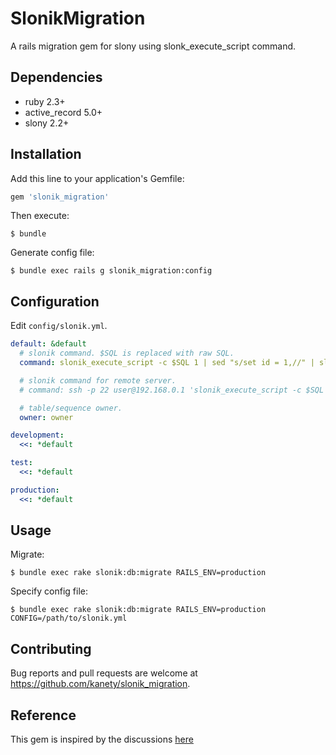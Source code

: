 # SlonikMigration

A rails migration gem for slony using slonk_execute_script command.

## Dependencies

* ruby 2.3+
* active_record 5.0+
* slony 2.2+

## Installation

Add this line to your application's Gemfile:

```ruby
gem 'slonik_migration'
```

Then execute:

    $ bundle

Generate config file:

    $ bundle exec rails g slonik_migration:config

## Configuration

Edit `config/slonik.yml`.

```yaml
default: &default
  # slonik command. $SQL is replaced with raw SQL.
  command: slonik_execute_script -c $SQL 1 | sed "s/set id = 1,//" | slonik

  # slonik command for remote server.
  # command: ssh -p 22 user@192.168.0.1 'slonik_execute_script -c $SQL 1 | sed "s/set id = 1,//" | slonik'

  # table/sequence owner.
  owner: owner

development:
  <<: *default

test:
  <<: *default

production:
  <<: *default
```

## Usage

Migrate:

    $ bundle exec rake slonik:db:migrate RAILS_ENV=production

Specify config file:

    $ bundle exec rake slonik:db:migrate RAILS_ENV=production CONFIG=/path/to/slonik.yml

## Contributing

Bug reports and pull requests are welcome at https://github.com/kanety/slonik_migration.

## Reference

This gem is inspired by the discussions [here](http://justatheory.com/computers/databases/postgresql/rails_and_slony.html)
